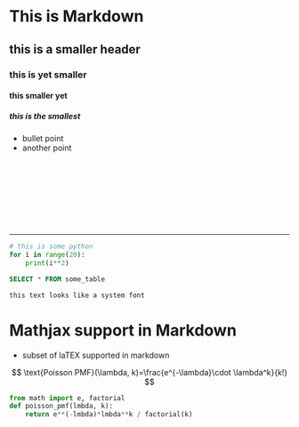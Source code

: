 # This is Markdown
## this is a smaller header
### this is yet smaller
#### this smaller yet
##### this is the smallest
* bullet point
* another point



<br><br><br><br><br><br><br>

--------------------------


```python
# this is some python
for i in range(20):
    print(i**2)
```

```sql
SELECT * FROM some_table
```

```
this text looks like a system font
```


# Mathjax support in Markdown
* subset of laTEX supported in markdown


$$
\text{Poisson PMF}(\lambda, k)=\frac{e^{-\lambda}\cdot \lambda^k}{k!}
$$

```python
from math import e, factorial
def poisson_pmf(lmbda, k):
    return e**(-lmbda)*lmbda**k / factorial(k)
```